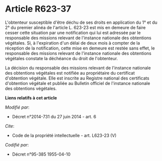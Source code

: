 # Article R623-37

L'obtenteur susceptible d'être déchu de ses droits en application du 1° et du 2° du premier alinéa de l'article L. 623-23 est
mis en demeure de faire cesser cette situation par une notification qui lui est adressée par le responsable des missions
relevant de l'instance nationale des obtentions végétales. Si, à l'expiration d'un délai de deux mois à compter de la
réception de la notification, cette mise en demeure est restée sans effet, le responsable des missions relevant de l'instance
nationale des obtentions végétales constate la déchéance du droit de l'obtenteur. 

La décision du responsable des missions relevant de l'instance nationale des obtentions végétales est notifiée au
propriétaire du certificat d'obtention végétale. Elle est inscrite au Registre national des certificats d'obtention végétale
et publiée au Bulletin officiel de l'instance nationale des obtentions végétales.

**Liens relatifs à cet article**

_Modifié par_:

  - Décret n°2014-731 du 27 juin 2014 - art. 6

_Cite_:

  - Code de la propriété intellectuelle - art. L623-23 (V)

_Codifié par_:

  - Décret n°95-385 1955-04-10
